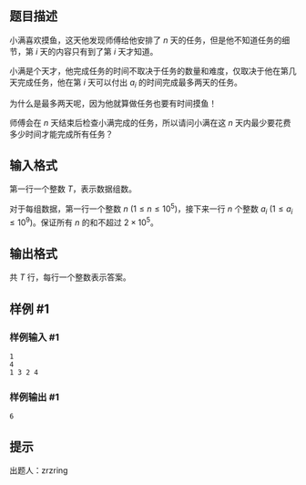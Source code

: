 ## 题目描述

小满喜欢摸鱼，这天他发现师傅给他安排了 $n$ 天的任务，但是他不知道任务的细节，第 $i$ 天的内容只有到了第 $i$ 天才知道。

小满是个天才，他完成任务的时间不取决于任务的数量和难度，仅取决于他在第几天完成任务，他在第 $i$ 天可以付出 $a_i$ 的时间完成最多两天的任务。

为什么是最多两天呢，因为他就算做任务也要有时间摸鱼！

师傅会在 $n$ 天结束后检查小满完成的任务，所以请问小满在这 $n$ 天内最少要花费多少时间才能完成所有任务？

## 输入格式

第一行一个整数 $T$，表示数据组数。

对于每组数据，第一行一个整数 $n$ $(1\leq n\leq 10^5)$，接下来一行 $n$ 个整数 $a_i$ $(1\leq a_i\leq 10^9)$。保证所有 $n$ 的和不超过 $2\times 10^5$。

## 输出格式

共 $T$ 行，每行一个整数表示答案。

## 样例 #1

### 样例输入 #1

```
1
4
1 3 2 4
```

### 样例输出 #1

```
6
```

## 提示

出题人：zrzring